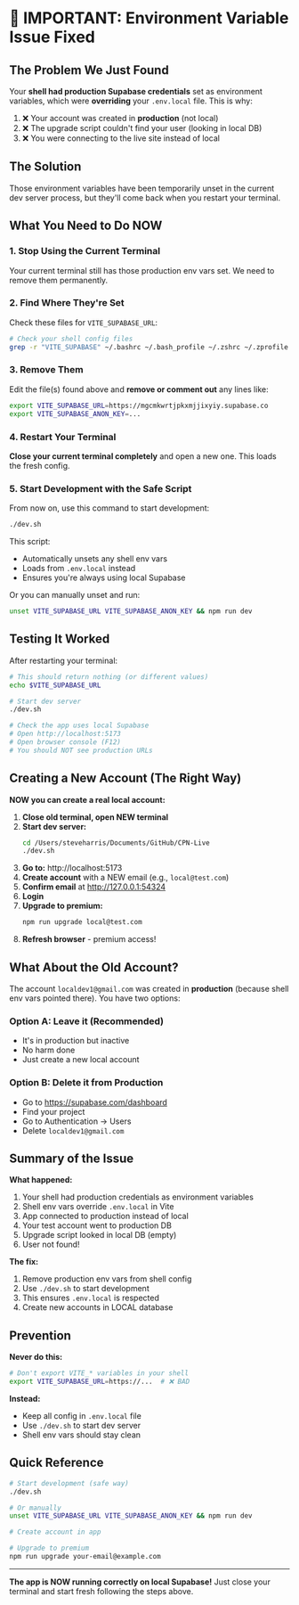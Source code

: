 # 🚨 IMPORTANT: Environment Variable Issue Fixed

## The Problem We Just Found

Your **shell had production Supabase credentials** set as environment variables, which were **overriding** your `.env.local` file. This is why:

1. ❌ Your account was created in **production** (not local)
2. ❌ The upgrade script couldn't find your user (looking in local DB)
3. ❌ You were connecting to the live site instead of local

## The Solution

Those environment variables have been temporarily unset in the current dev server process, but they'll come back when you restart your terminal.

## What You Need to Do NOW

### 1. Stop Using the Current Terminal

Your current terminal still has those production env vars set. We need to remove them permanently.

### 2. Find Where They're Set

Check these files for `VITE_SUPABASE_URL`:

```bash
# Check your shell config files
grep -r "VITE_SUPABASE" ~/.bashrc ~/.bash_profile ~/.zshrc ~/.zprofile 2>/dev/null
```

### 3. Remove Them

Edit the file(s) found above and **remove or comment out** any lines like:

```bash
export VITE_SUPABASE_URL=https://mgcmkwrtjpkxmjjixyiy.supabase.co
export VITE_SUPABASE_ANON_KEY=...
```

### 4. Restart Your Terminal

**Close your current terminal completely** and open a new one. This loads the fresh config.

### 5. Start Development with the Safe Script

From now on, use this command to start development:

```bash
./dev.sh
```

This script:
- Automatically unsets any shell env vars
- Loads from `.env.local` instead
- Ensures you're always using local Supabase

Or you can manually unset and run:

```bash
unset VITE_SUPABASE_URL VITE_SUPABASE_ANON_KEY && npm run dev
```

## Testing It Worked

After restarting your terminal:

```bash
# This should return nothing (or different values)
echo $VITE_SUPABASE_URL

# Start dev server
./dev.sh

# Check the app uses local Supabase
# Open http://localhost:5173
# Open browser console (F12)
# You should NOT see production URLs
```

## Creating a New Account (The Right Way)

**NOW you can create a real local account:**

1. **Close old terminal, open NEW terminal**
2. **Start dev server:**
   ```bash
   cd /Users/steveharris/Documents/GitHub/CPN-Live
   ./dev.sh
   ```
3. **Go to:** http://localhost:5173
4. **Create account** with a NEW email (e.g., `local@test.com`)
5. **Confirm email** at http://127.0.0.1:54324
6. **Login**
7. **Upgrade to premium:**
   ```bash
   npm run upgrade local@test.com
   ```
8. **Refresh browser** - premium access!

## What About the Old Account?

The account `localdev1@gmail.com` was created in **production** (because shell env vars pointed there). You have two options:

### Option A: Leave it (Recommended)
- It's in production but inactive
- No harm done
- Just create a new local account

### Option B: Delete it from Production
- Go to https://supabase.com/dashboard
- Find your project
- Go to Authentication → Users
- Delete `localdev1@gmail.com`

## Summary of the Issue

**What happened:**
1. Your shell had production credentials as environment variables
2. Shell env vars override `.env.local` in Vite
3. App connected to production instead of local
4. Your test account went to production DB
5. Upgrade script looked in local DB (empty)
6. User not found!

**The fix:**
1. Remove production env vars from shell config
2. Use `./dev.sh` to start development
3. This ensures `.env.local` is respected
4. Create new accounts in LOCAL database

## Prevention

**Never do this:**

```bash
# Don't export VITE_* variables in your shell
export VITE_SUPABASE_URL=https://...  # ❌ BAD
```

**Instead:**

- Keep all config in `.env.local` file
- Use `./dev.sh` to start dev server
- Shell env vars should stay clean

## Quick Reference

```bash
# Start development (safe way)
./dev.sh

# Or manually
unset VITE_SUPABASE_URL VITE_SUPABASE_ANON_KEY && npm run dev

# Create account in app

# Upgrade to premium
npm run upgrade your-email@example.com
```

---

**The app is NOW running correctly on local Supabase!** Just close your terminal and start fresh following the steps above.
